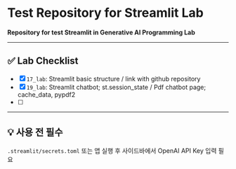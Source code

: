 # Test Repository for Streamlit Lab  
**Repository for test Streamlit in Generative AI Programming Lab**

---

## ✅ Lab Checklist

- [x] `17_lab`: Streamlit basic structure / link with github repository
- [x] `19_lab`: Streamlit chatbot; st.session_state / Pdf chatbot page; cache_data, pypdf2
- [ ] 

---

## 💡 사용 전 필수
`.streamlit/secrets.toml` 또는 앱 실행 후 사이드바에서 OpenAI API Key 입력 필요

